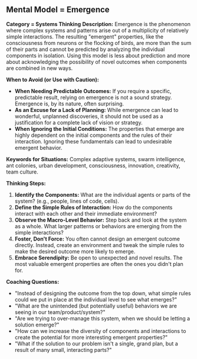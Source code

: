 ## Mental Model = Emergence

**Category = Systems Thinking**
**Description:**
Emergence is the phenomenon where complex systems and patterns arise out of a multiplicity of relatively simple interactions. The resulting "emergent" properties, like the consciousness from neurons or the flocking of birds, are more than the sum of their parts and cannot be predicted by analyzing the individual components in isolation. Using this model is less about prediction and more about acknowledging the possibility of novel outcomes when components are combined in new ways.

**When to Avoid (or Use with Caution):**
- **When Needing Predictable Outcomes:** If you require a specific, predictable result, relying on emergence is not a sound strategy. Emergence is, by its nature, often surprising.
- **As an Excuse for a Lack of Planning:** While emergence can lead to wonderful, unplanned discoveries, it should not be used as a justification for a complete lack of vision or strategy.
- **When Ignoring the Initial Conditions:** The properties that emerge are highly dependent on the initial components and the rules of their interaction. Ignoring these fundamentals can lead to undesirable emergent behavior.

**Keywords for Situations:**
Complex adaptive systems, swarm intelligence, ant colonies, urban development, consciousness, innovation, creativity, team culture.

**Thinking Steps:**
1. **Identify the Components:** What are the individual agents or parts of the system? (e.g., people, lines of code, cells).
2. **Define the Simple Rules of Interaction:** How do the components interact with each other and their immediate environment?
3. **Observe the Macro-Level Behavior:** Step back and look at the system as a whole. What larger patterns or behaviors are emerging from the simple interactions?
4. **Foster, Don't Force:** You often cannot design an emergent outcome directly. Instead, create an environment and tweak the simple rules to make the desired outcome more likely to emerge.
5. **Embrace Serendipity:** Be open to unexpected and novel results. The most valuable emergent properties are often the ones you didn't plan for.

**Coaching Questions:**
- "Instead of designing the outcome from the top down, what simple rules could we put in place at the individual level to see what emerges?"
- "What are the unintended (but potentially useful) behaviors we are seeing in our team/product/system?"
- "Are we trying to over-manage this system, when we should be letting a solution emerge?"
- "How can we increase the diversity of components and interactions to create the potential for more interesting emergent properties?"
- "What if the solution to our problem isn't a single, grand plan, but a result of many small, interacting parts?" 